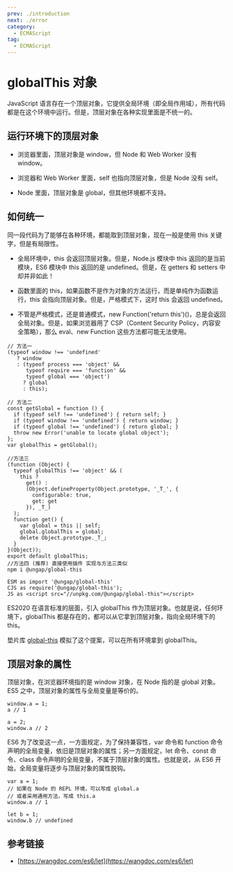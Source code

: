```yaml
---
prev: ./introduction
next: ./error
category:
  - ECMAScript
tag:
  - ECMAScript
---
```


# globalThis 对象

JavaScript 语言存在一个顶层对象，它提供全局环境（即全局作用域），所有代码都是在这个环境中运行。但是，顶层对象在各种实现里面是不统一的。

<!-- more -->

## 运行环境下的顶层对象

- 浏览器里面，顶层对象是 window，但 Node 和 Web Worker 没有 window。

- 浏览器和 Web Worker 里面，self 也指向顶层对象，但是 Node 没有 self。

- Node 里面，顶层对象是 global，但其他环境都不支持。

## 如何统一

同一段代码为了能够在各种环境，都能取到顶层对象，现在一般是使用 this 关键字，但是有局限性。

- 全局环境中，this 会返回顶层对象。但是，Node.js 模块中 this 返回的是当前模块，ES6 模块中 this 返回的是 undefined。但是，在 getters 和 setters 中却并非如此！

- 函数里面的 this，如果函数不是作为对象的方法运行，而是单纯作为函数运行，this 会指向顶层对象。但是，严格模式下，这时 this 会返回 undefined。

- 不管是严格模式，还是普通模式，new Function('return this')()，总是会返回全局对象。但是，如果浏览器用了 CSP（Content Security Policy，内容安全策略），那么 eval、new Function 这些方法都可能无法使用。

```js:no-line-numbers
// 方法一
(typeof window !== 'undefined'
   ? window
   : (typeof process === 'object' &&
      typeof require === 'function' &&
      typeof global === 'object')
     ? global
     : this);

// 方法二
const getGlobal = function () {
  if (typeof self !== 'undefined') { return self; }
  if (typeof window !== 'undefined') { return window; }
  if (typeof global !== 'undefined') { return global; }
  throw new Error('unable to locate global object');
};
var globalThis = getGlobal();

//方法三
(function (Object) {
  typeof globalThis !== 'object' && (
    this ?
      get() :
      (Object.defineProperty(Object.prototype, '_T_', {
        configurable: true,
        get: get
      }), _T_)
  );
  function get() {
    var global = this || self;
    global.globalThis = global;
    delete Object.prototype._T_;
  }
}(Object));
export default globalThis;
//方法四 (推荐) 直接使用插件 实现与方法三类似
npm i @ungap/global-this

ESM as import '@ungap/global-this'
CJS as require('@ungap/global-this');
JS as <script src="//unpkg.com/@ungap/global-this"></script>
```

ES2020 在语言标准的层面，引入 globalThis 作为顶层对象。也就是说，任何环境下，globalThis 都是存在的，都可以从它拿到顶层对象，指向全局环境下的 this。

垫片库 [global-this](https://github.com/ungap/global-this) 模拟了这个提案，可以在所有环境拿到 globalThis。

## 顶层对象的属性

顶层对象，在浏览器环境指的是 window 对象，在 Node 指的是 global 对象。ES5 之中，顶层对象的属性与全局变量是等价的。

```js:no-line-numbers
window.a = 1;
a // 1

a = 2;
window.a // 2
```

ES6 为了改变这一点，一方面规定，为了保持兼容性，var 命令和 function 命令声明的全局变量，依旧是顶层对象的属性；另一方面规定，let 命令、const 命令、class 命令声明的全局变量，不属于顶层对象的属性。也就是说，从 ES6 开始，全局变量将逐步与顶层对象的属性脱钩。

```js:no-line-numbers
var a = 1;
// 如果在 Node 的 REPL 环境，可以写成 global.a
// 或者采用通用方法，写成 this.a
window.a // 1

let b = 1;
window.b // undefined
```

## 参考链接

- [https://wangdoc.com/es6/let](https://wangdoc.com/es6/let)
